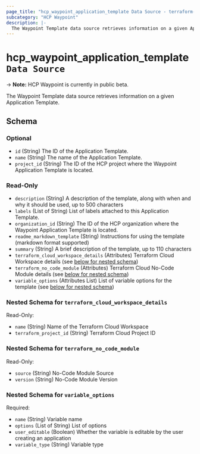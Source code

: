 ```yaml
---
page_title: "hcp_waypoint_application_template Data Source - terraform-provider-hcp"
subcategory: "HCP Waypoint"
description: |-
  The Waypoint Template data source retrieves information on a given Application Template.
---
```


# hcp_waypoint_application_template `Data Source`

-> **Note:** HCP Waypoint is currently in public beta.

The Waypoint Template data source retrieves information on a given Application Template.

<!-- schema generated by tfplugindocs -->
## Schema

### Optional

- `id` (String) The ID of the Application Template.
- `name` (String) The name of the Application Template.
- `project_id` (String) The ID of the HCP project where the Waypoint Application Template is located.

### Read-Only

- `description` (String) A description of the template, along with when and why it should be used, up to 500 characters
- `labels` (List of String) List of labels attached to this Application Template.
- `organization_id` (String) The ID of the HCP organization where the Waypoint Application Template is located.
- `readme_markdown_template` (String) Instructions for using the template (markdown format supported)
- `summary` (String) A brief description of the template, up to 110 characters
- `terraform_cloud_workspace_details` (Attributes) Terraform Cloud Workspace details (see [below for nested schema](#nestedatt--terraform_cloud_workspace_details))
- `terraform_no_code_module` (Attributes) Terraform Cloud No-Code Module details (see [below for nested schema](#nestedatt--terraform_no_code_module))
- `variable_options` (Attributes List) List of variable options for the template (see [below for nested schema](#nestedatt--variable_options))

<a id="nestedatt--terraform_cloud_workspace_details"></a>
### Nested Schema for `terraform_cloud_workspace_details`

Read-Only:

- `name` (String) Name of the Terraform Cloud Workspace
- `terraform_project_id` (String) Terraform Cloud Project ID


<a id="nestedatt--terraform_no_code_module"></a>
### Nested Schema for `terraform_no_code_module`

Read-Only:

- `source` (String) No-Code Module Source
- `version` (String) No-Code Module Version


<a id="nestedatt--variable_options"></a>
### Nested Schema for `variable_options`

Required:

- `name` (String) Variable name
- `options` (List of String) List of options
- `user_editable` (Boolean) Whether the variable is editable by the user creating an application
- `variable_type` (String) Variable type
